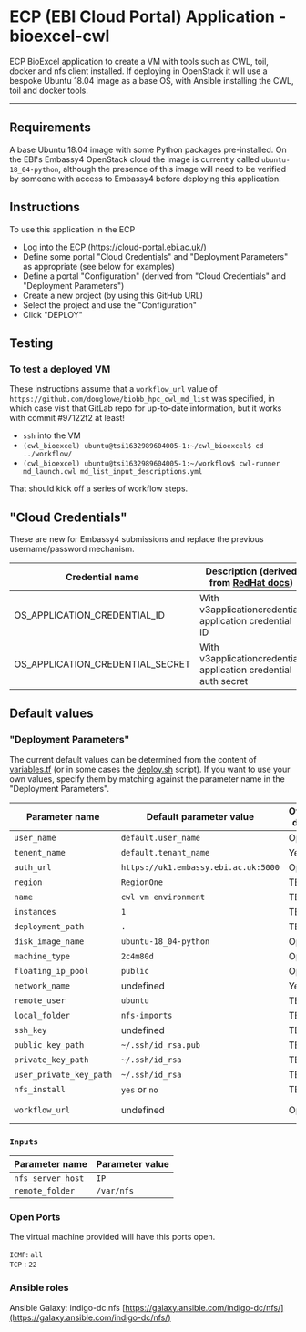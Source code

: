 # ECP (EBI Cloud Portal) Application - bioexcel-cwl

ECP BioExcel application to create a VM with tools such as CWL, toil, docker and nfs client
installed. If deploying in OpenStack it will use a bespoke Ubuntu 18.04 image as a base OS, with
Ansible installing the CWL, toil and docker tools.

---

## Requirements

A base Ubuntu 18.04 image with some Python packages pre-installed. On the EBI's Embassy4 OpenStack
cloud the image is currently called `ubuntu-18_04-python`, although the presence of this image will
need to be verified by someone with access to Embassy4 before deploying this application.

## Instructions

To use this application in the ECP

 * Log into the ECP (https://cloud-portal.ebi.ac.uk/)
 * Define some portal "Cloud Credentials" and "Deployment Parameters" as appropriate (see below
   for examples)
 * Define a portal "Configuration" (derived from "Cloud Credentials" and "Deployment Parameters")
 * Create a new project (by using this GitHub URL)
 * Select the project and use the "Configuration"
 * Click "DEPLOY"

## Testing

### To test a **deployed** VM

These instructions assume that a `workflow_url` value of `https://github.com/douglowe/biobb_hpc_cwl_md_list`
was specified, in which case visit that GitLab repo for up-to-date information, but it works with
commit #97122f2 at least!

 * `ssh` into the VM
 * `(cwl_bioexcel) ubuntu@tsi1632989604005-1:~/cwl_bioexcel$ cd ../workflow/`
 * `(cwl_bioexcel) ubuntu@tsi1632989604005-1:~/workflow$ cwl-runner md_launch.cwl md_list_input_descriptions.yml`

That should kick off a series of workflow steps.

## "Cloud Credentials"

These are new for Embassy4 submissions and replace the previous username/password mechanism.

| Credential name                  | Description (derived from [RedHat docs](https://access.redhat.com/documentation/en-us/red_hat_openstack_platform/13/html/command_line_interface_reference/the_openstack_client)) |
| ---                              | ---                                                              |
| OS_APPLICATION_CREDENTIAL_ID     | With v3applicationcredential: application credential ID          |
| OS_APPLICATION_CREDENTIAL_SECRET | With v3applicationcredential: application credential auth secret |

## Default values

### "Deployment Parameters"

The current default values can be determined from the content of [variables.tf](ostack/terraform/variables.tf) (or
in some cases the [deploy.sh](ostack/deploy.sh) script). If you want to use your own values, specify them by
matching against the parameter name in the "Deployment Parameters".

| Parameter name          | **Default** parameter value          | Overwrite <br /> default? | Description                                             |
| ---                     | ---                                  | ---                       | ---                                                     |
| `user_name`             | `default.user_name`                  | Optional                  | Your email                                              |
| `tenent_name`           | `default.tenant_name`                | Yes                       | OpenStack tenant name                                   |
| `auth_url`              | `https://uk1.embassy.ebi.ac.uk:5000` | Optional                  | OpenStack API Identity Service URL                      |
| `region`                | `RegionOne`                          | TBD                       | OpenStack Region                                        |
| `name`                  | `cwl vm environment`                 | TBD                       | Abitrary deployment name                                |
| `instances`             | `1`                                  | TBD                       | Number of instances to install                          |
| `deployment_path`       | `.`                                  | TBD                       | Local path to save terraform deployment output          |
| `disk_image_name`       | `ubuntu-18_04-python`                | Optional                  | OpenStack Compute Image name                            |
| `machine_type`          | `2c4m80d`                            | Optional                  | OpenStack Machine type ("flavor")                       |
| `floating_ip_pool`      | `public`                             | Optional                  | OpenStack Network name for Floating IPs                 |
| `network_name`          | undefined                            | Yes                       | OpenStack Network name                                  |
| `remote_user`           | `ubuntu`                             | TBD                       | Remove VM user                                          |
| `local_folder`          | `nfs-imports`                        | TBD                       | Local folder                                            | 
| `ssh_key`               | undefined                            | TBD                       | Public key to inject into the VM                        |
| `public_key_path`       | `~/.ssh/id_rsa.pub`                  | TBD                       | Path of public SSH key to be injected in the VM         |
| `private_key_path`      | `~/.ssh/id_rsa`                      | TBD                       | Path of private SSH key to connect to the VM            |
| `user_private_key_path` | `~/.ssh/id_rsa`                      | TBD                       | (see [variables.tf](ostack/terraform/variables.tf))     |
| `nfs_install`           | `yes` or  `no`                       | TBD                       |                                                         |
| `workflow_url`          | undefined                            | Optional                  | e.g. https://github.com/douglowe/biobb_hpc_cwl_md_list  |

### `Inputs`

| Parameter name          | Parameter value       |
| ---                     | ---                   |
| `nfs_server_host`       | `IP`                  |
| `remote_folder`         | `/var/nfs`            |

### Open Ports

The virtual machine provided will have this ports open.

`ICMP`: `all`  
`TCP` : `22`

### Ansible roles

Ansible Galaxy: indigo-dc.nfs
[https://galaxy.ansible.com/indigo-dc/nfs/](https://galaxy.ansible.com/indigo-dc/nfs/)

